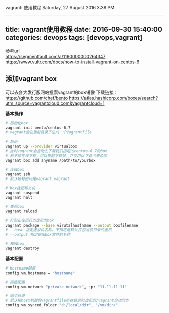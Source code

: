 vagrant: 使用教程
Saturday, 27 August 2016
3:39 PM

---
title: vagrant使用教程
date: 2016-09-30 15:40:00
categories: devops
tags: [devops,vagrant]
---

参考url  
https://segmentfault.com/a/1190000000264347
https://www.vultr.com/docs/how-to-install-vagrant-on-centos-6

## 添加vagrant box
可以去各大发行版网站搜索vagrant的box镜像
下载链接：
https://github.com/chef/bento
https://atlas.hashicorp.com/boxes/search?utm_source=vagrantcloud.com&vagrantcloud=1

<!--more-->

**基本操作**
``` bash
# 初始化box
vagrant init bento/centos-6.7
# vagrant会在当前目录下生成一个Vagrantfile

# 启动
vagrant up --provider virtualbox
# 此时vagrant会自动去下载我们指定的centos-6.7的box
# 若不想在线下载，可以提前下载好，并使用以下命令来添加
vagrant box add anyname /path/to/yourbox

# 连接box
vagrant ssh
# 默认帐号密码是vagrant:vagrant

# box挂起和关机
vagrant suspend
vagrant halt

# 重启box
vagrant reload

# 打包正在运行的虚机为box
vagrant package --base virutalhostname --output boxfilename
# --base 指定虚拟机名称，不指定是默认打包当前目录的虚机
# --output 指定输出box文件的名称

# 摧毁box
vagrant destroy
```

**基本配置**
``` bash
# hostname配置
config.vm.hostname = "hostname"

# 网络配置
config.vm.network "private_network", ip: "11.11.11.11"

# 同步目录
# 默认把host机器的Vagrantfile所在目录和虚机的/vagrant自动同步
config.vm.synced_folder "d:/local/dir", "/vm/dir/"
```
